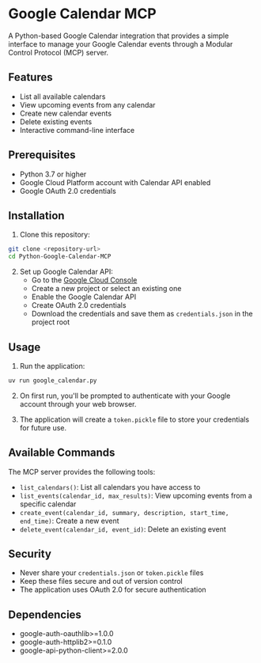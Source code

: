 # Google Calendar MCP

A Python-based Google Calendar integration that provides a simple interface to manage your Google Calendar events through a Modular Control Protocol (MCP) server.

## Features

- List all available calendars
- View upcoming events from any calendar
- Create new calendar events
- Delete existing events
- Interactive command-line interface

## Prerequisites

- Python 3.7 or higher
- Google Cloud Platform account with Calendar API enabled
- Google OAuth 2.0 credentials

## Installation

1. Clone this repository:
```bash
git clone <repository-url>
cd Python-Google-Calendar-MCP
```

2. Set up Google Calendar API:
   - Go to the [Google Cloud Console](https://console.cloud.google.com/)
   - Create a new project or select an existing one
   - Enable the Google Calendar API
   - Create OAuth 2.0 credentials
   - Download the credentials and save them as `credentials.json` in the project root

## Usage

1. Run the application:
```bash
uv run google_calendar.py
```

2. On first run, you'll be prompted to authenticate with your Google account through your web browser.

3. The application will create a `token.pickle` file to store your credentials for future use.

## Available Commands

The MCP server provides the following tools:

- `list_calendars()`: List all calendars you have access to
- `list_events(calendar_id, max_results)`: View upcoming events from a specific calendar
- `create_event(calendar_id, summary, description, start_time, end_time)`: Create a new event
- `delete_event(calendar_id, event_id)`: Delete an existing event

## Security

- Never share your `credentials.json` or `token.pickle` files
- Keep these files secure and out of version control
- The application uses OAuth 2.0 for secure authentication

## Dependencies

- google-auth-oauthlib>=1.0.0
- google-auth-httplib2>=0.1.0
- google-api-python-client>=2.0.0

